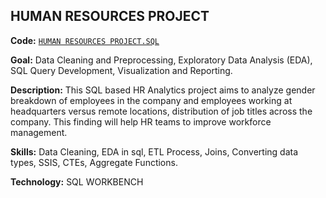 ## **HUMAN RESOURCES PROJECT**

**Code:** [`HUMAN RESOURCES PROJECT.SQL`](https://github.com/Amith-shivaramu/PROJECTS_PORTFOLIO/blob/main/SQL%20Projects/Human_Resources_project.sql)

**Goal:** Data Cleaning and Preprocessing, Exploratory Data Analysis (EDA), SQL Query Development, Visualization and Reporting.

**Description:** This SQL based HR Analytics project aims to analyze gender breakdown of employees in the company and employees working at headquarters versus remote locations, distribution of job titles across the company. This finding will help HR teams to improve workforce management.

**Skills:** Data Cleaning, EDA in sql, ETL Process, Joins, Converting data types, SSIS, CTEs, Aggregate Functions.

**Technology:**  SQL WORKBENCH
